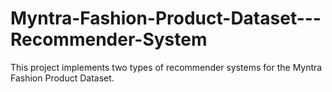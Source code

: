# Myntra-Fashion-Product-Dataset---Recommender-System
This project implements two types of recommender systems for the Myntra Fashion Product Dataset.
